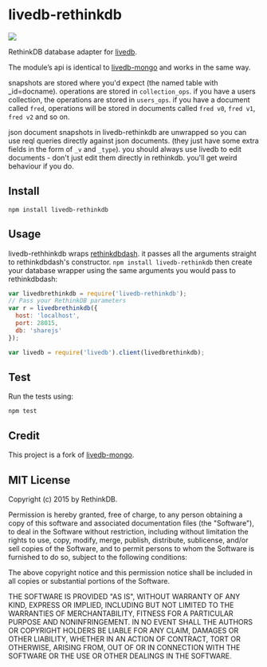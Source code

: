 # livedb-rethinkdb

<a href="https://nodei.co/npm/livedb-rethinkdb/"><img src="https://nodei.co/npm/livedb-rethinkdb.png?downloads=true&downloadRank=true&stars=true"></a>

RethinkDB database adapter for [livedb](https://github.com/share/livedb).

The module’s api is identical to [livedb-mongo](https://github.com/share/livedb-mongo) and works in the same way.

snapshots are stored where you'd expect (the named table with
\_id=docname). operations are stored in `collection_ops`. if you have a
users collection, the operations are stored in `users_ops`. if you have a
document called `fred`, operations will be stored in documents called `fred
v0`, `fred v1`, `fred v2` and so on.

json document snapshots in livedb-rethinkdb are unwrapped so you can use reql
queries directly against json documents. (they just have some extra fields in
    the form of `_v` and `_type`). you should always use livedb to edit
documents - don't just edit them directly in rethinkdb. you'll get weird behaviour
if you do.

## Install

```
npm install livedb-rethinkdb
```

## Usage

livedb-rethhinkdb wraps [rethinkdbdash](). it
passes all the arguments straight to rethinkdbdash's constructor. `npm install
livedb-rethinkdb` then create your database wrapper using the same arguments you
would pass to rethinkdbdash:

```javascript
var livedbrethinkdb = require('livedb-rethinkdb');
// Pass your RethinkDB parameters
var r = livedbrethinkdb({
  host: 'localhost',
  port: 28015,
  db: 'sharejs'
});

var livedb = require('livedb').client(livedbrethinkdb);
```

## Test

Run the tests using: 
```
npm test
```
## Credit 

This project is a fork of [livedb-mongo](https://github.com/share/livedb-mongo).

## MIT License
Copyright (c) 2015 by RethinkDB.

Permission is hereby granted, free of charge, to any person obtaining a copy
of this software and associated documentation files (the "Software"), to deal
in the Software without restriction, including without limitation the rights
to use, copy, modify, merge, publish, distribute, sublicense, and/or sell
copies of the Software, and to permit persons to whom the Software is
furnished to do so, subject to the following conditions:

The above copyright notice and this permission notice shall be included in
all copies or substantial portions of the Software.

THE SOFTWARE IS PROVIDED "AS IS", WITHOUT WARRANTY OF ANY KIND, EXPRESS OR
IMPLIED, INCLUDING BUT NOT LIMITED TO THE WARRANTIES OF MERCHANTABILITY,
FITNESS FOR A PARTICULAR PURPOSE AND NONINFRINGEMENT. IN NO EVENT SHALL THE
AUTHORS OR COPYRIGHT HOLDERS BE LIABLE FOR ANY CLAIM, DAMAGES OR OTHER
LIABILITY, WHETHER IN AN ACTION OF CONTRACT, TORT OR OTHERWISE, ARISING FROM,
OUT OF OR IN CONNECTION WITH THE SOFTWARE OR THE USE OR OTHER DEALINGS IN
THE SOFTWARE.
